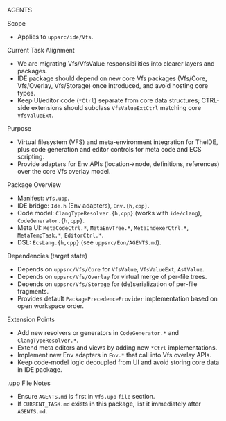 AGENTS

Scope
- Applies to `uppsrc/ide/Vfs`.

Current Task Alignment
- We are migrating Vfs/VfsValue responsibilities into clearer layers and packages.
- IDE package should depend on new core Vfs packages (Vfs/Core, Vfs/Overlay, Vfs/Storage) once introduced, and avoid hosting core types.
- Keep UI/editor code (`*Ctrl`) separate from core data structures; CTRL-side extensions should subclass `VfsValueExtCtrl` matching core `VfsValueExt`.

Purpose
- Virtual filesystem (VFS) and meta-environment integration for TheIDE, plus code generation and editor controls for meta code and ECS scripting.
- Provide adapters for Env APIs (location→node, definitions, references) over the core Vfs overlay model.

Package Overview
- Manifest: `Vfs.upp`.
- IDE bridge: `Ide.h` (Env adapters), `Env.{h,cpp}`.
- Code model: `ClangTypeResolver.{h,cpp}` (works with `ide/clang`), `CodeGenerator.{h,cpp}`.
- Meta UI: `MetaCodeCtrl.*`, `MetaEnvTree.*`, `MetaIndexerCtrl.*`, `MetaTempTask.*`, `EditorCtrl.*`.
- DSL: `EcsLang.{h,cpp}` (see `uppsrc/Eon/AGENTS.md`).

Dependencies (target state)
- Depends on `uppsrc/Vfs/Core` for `VfsValue`, `VfsValueExt`, `AstValue`.
- Depends on `uppsrc/Vfs/Overlay` for virtual merge of per-file trees.
- Depends on `uppsrc/Vfs/Storage` for (de)serialization of per-file fragments.
- Provides default `PackagePrecedenceProvider` implementation based on open workspace order.

Extension Points
- Add new resolvers or generators in `CodeGenerator.*` and `ClangTypeResolver.*`.
- Extend meta editors and views by adding new `*Ctrl` implementations.
- Implement new Env adapters in `Env.*` that call into Vfs overlay APIs.
- Keep code-model logic decoupled from UI and avoid storing core data in IDE package.

.upp File Notes
- Ensure `AGENTS.md` is first in `Vfs.upp` `file` section.
- If `CURRENT_TASK.md` exists in this package, list it immediately after `AGENTS.md`.

